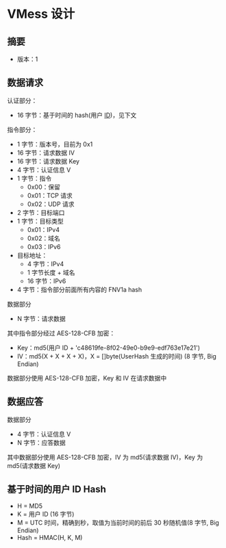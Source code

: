 # VMess 设计
## 摘要
* 版本：1

## 数据请求
认证部分：
* 16 字节：基于时间的 hash(用户 [ID](https://github.com/V2Ray/v2ray-core/blob/master/spec/id.md))，见下文

指令部分：
* 1 字节：版本号，目前为 0x1
* 16 字节：请求数据 IV
* 16 字节：请求数据 Key
* 4 字节：认证信息 V
* 1 字节：指令
  * 0x00：保留
  * 0x01：TCP 请求
  * 0x02：UDP 请求
* 2 字节：目标端口
* 1 字节：目标类型
  * 0x01：IPv4
  * 0x02：域名
  * 0x03：IPv6
* 目标地址：
  * 4 字节：IPv4
  * 1 字节长度 + 域名
  * 16 字节：IPv6
* 4 字节：指令部分前面所有内容的 FNV1a hash

数据部分
* N 字节：请求数据

其中指令部分经过 AES-128-CFB 加密：
* Key：md5(用户 ID + 'c48619fe-8f02-49e0-b9e9-edf763e17e21')
* IV：md5(X + X + X + X)，X = []byte(UserHash 生成的时间) (8 字节, Big Endian)

数据部分使用 AES-128-CFB 加密，Key 和 IV 在请求数据中

## 数据应答
数据部分
* 4 字节：认证信息 V
* N 字节：应答数据

其中数据部分使用 AES-128-CFB 加密，IV 为 md5(请求数据 IV)，Key 为 md5(请求数据 Key)

## 基于时间的用户 ID Hash

* H = MD5
* K = 用户 ID (16 字节)
* M = UTC 时间，精确到秒，取值为当前时间的前后 30 秒随机值(8 字节, Big Endian)
* Hash = HMAC(H, K, M)